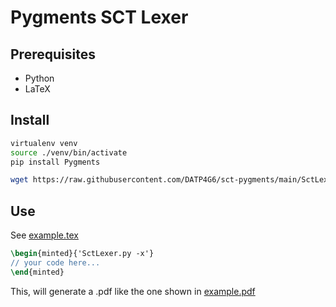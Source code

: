 # Pygments SCT Lexer

## Prerequisites

- Python
- LaTeX

## Install

```sh
virtualenv venv
source ./venv/bin/activate
pip install Pygments

wget https://raw.githubusercontent.com/DATP4G6/sct-pygments/main/SctLexer.py
```


## Use

See [example.tex](./example.tex)

```tex
\begin{minted}{'SctLexer.py -x'}
// your code here...
\end{minted}
```

This, will generate a .pdf like the one shown in [example.pdf](./example.pdf)
